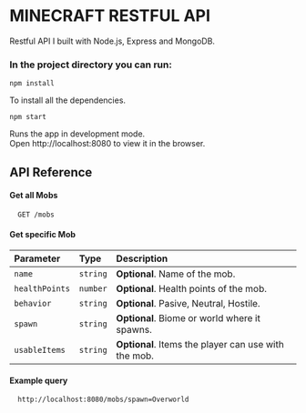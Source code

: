 # MINECRAFT RESTFUL API

Restful API I built with Node.js, Express and MongoDB.

### In the project directory you can run:

`npm install`

To install all the dependencies.

`npm start`

Runs the app in development mode.  
Open http://localhost:8080 to view it in the browser.

## API Reference

#### Get all Mobs

```http
  GET /mobs
```

#### Get specific Mob

| Parameter      | Type     | Description                                        |
| :------------- | :------- | :------------------------------------------------- |
| `name`         | `string` |**Optional**. Name of the mob.                      |
| `healthPoints` | `number` |**Optional**. Health points of the mob.             |
| `behavior`     | `string` |**Optional**. Pasive, Neutral, Hostile.             |
| `spawn`        | `string` |**Optional**. Biome or world where it spawns.       |
| `usableItems`  | `string` |**Optional**. Items the player can use with the mob.|

#### Example query

```http
  http://localhost:8080/mobs/spawn=Overworld
```